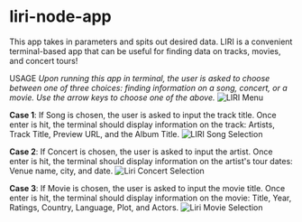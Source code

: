 # liri-node-app

This app takes in parameters and spits out desired data. LIRI is a convenient terminal-based app that can be useful for finding data on tracks, movies, and concert tours!

USAGE
*Upon running this app in terminal, the user is asked to choose between one of three choices: finding information on a song, concert, or a movie. Use the arrow keys to choose one of the above.*
![LIRI Menu](/images/Liri-Menu.png)


**Case 1**: If Song is chosen, the user is asked to input the track title. Once enter is hit, the terminal should display information on the track: Artists, Track Title, Preview URL, and the Album Title.
![LIRI Song Selection](/images/Liri-Song.png)

**Case 2**: If Concert is chosen, the user is asked to input the artist. Once enter is hit, the terminal should display information on the artist's tour dates: Venue name, city, and date.
![Liri Concert Selection](/images/Liri-Concert.png)

**Case 3**: If Movie is chosen, the user is asked to input the movie title. Once enter is hit, the terminal should display information on the movie: Title, Year, Ratings, Country, Language, Plot, and Actors.
![Liri Movie Selection](/images/Liri-Movie.png)

